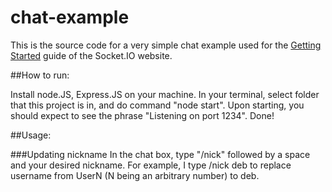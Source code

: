 # chat-example

This is the source code for a very simple chat example used for 
the [Getting Started](http://socket.io/get-started/chat/) guide 
of the Socket.IO website.

##How to run:

Install node.JS, Express.JS on your machine.
In your terminal, select folder that this project is in, and do command "node start".
Upon starting, you should expect to see the phrase "Listening on port 1234".
Done!

##Usage:

###Updating nickname
In the chat box, type "/nick" followed by a space and your desired nickname. 
For example, I type /nick deb to replace username from UserN (N being an 
arbitrary number) to deb.